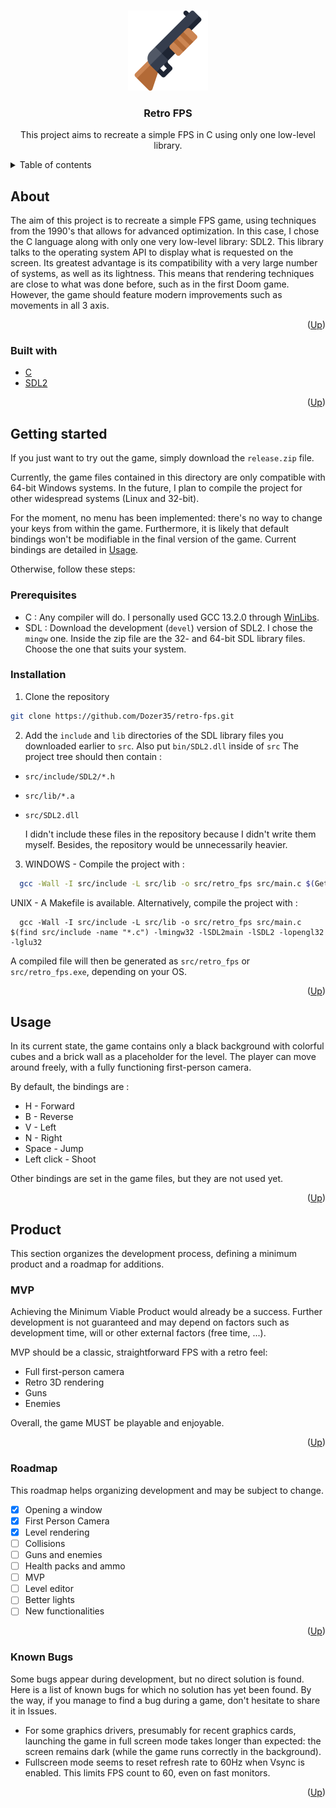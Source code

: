 <a name="readme-top"></a>

<br />
<div align="center">
    <img src="src/assets/images/icon.webp" alt="Logo" width="128" height="128">

  <h3 align="center">Retro FPS</h3>

  <p align="center">
    This project aims to recreate a simple FPS in C using only one low-level library.
  </p>
</div>

<details>
  <summary>Table of contents</summary>
  <ol>
    <li>
      <a href="#about">About</a>
      <ul>
        <li><a href="#built-with">Built with</a></li>
      </ul>
    </li>
    <li>
      <a href="#getting-started">Getting started</a>
      <ul>
        <li><a href="#prerequisites">Prerequisites</a></li>
        <li><a href="#installation">Installing</a></li>
      </ul>
    </li>
    <li><a href="#usage">Usage</a></li>
    <li>
      <a href="#product">Product</a>
      <ul>
        <li><a href="#mvp">MVP</a></li>
        <li><a href="#roadmap">Roadmap</a></li>
        <li><a href="#known-bugs">Known bugs</a></li>
      </ul>
    </li>
  </ol>
</details>


## About
<a name="about"></a>

The aim of this project is to recreate a simple FPS game, using techniques from the 1990's that allows for advanced optimization. In this case, I chose the C language along with only one very low-level library: SDL2. This library talks to the operating system API to display what is requested on the screen. Its greatest advantage is its compatibility with a very large number of systems, as well as its lightness.
This means that rendering techniques are close to what was done before, such as in the first Doom game. However, the game should feature modern improvements such as movements in all 3 axis.

<p align="right">(<a href="#readme-top">Up</a>)</p>


### Built with
<a name="built-with"></a>

* [C][c-url]
* [SDL2][sdl-url]

<p align="right">(<a href="#readme-top">Up</a>)</p>


## Getting started
<a name="getting-started"></a>

If you just want to try out the game, simply download the `release.zip` file.

Currently, the game files contained in this directory are only compatible with 64-bit Windows systems. In the future, I plan to compile the project for other widespread systems (Linux and 32-bit).

For the moment, no menu has been implemented: there's no way to change your keys from within the game.
Furthermore, it is likely that default bindings won't be modifiable in the final version of the game.
Current bindings are detailed in <a href="#usage">Usage</a>.

Otherwise, follow these steps:

### Prerequisites
<a name="prerequisites"></a>

* C : Any compiler will do. I personally used GCC 13.2.0 through [WinLibs][winlibs-url].
* SDL : Download the development (`devel`) version of SDL2. I chose the `mingw` one.
Inside the zip file are the 32- and 64-bit SDL library files. Choose the one that suits your system.

### Installation
<a name="installation"></a>

1. Clone the repository
  ```sh
  git clone https://github.com/Dozer35/retro-fps.git
  ```
2. Add the `include` and `lib` directories of the SDL library files you downloaded earlier to `src`. Also put `bin/SDL2.dll` inside of `src`
  The project tree should then contain :
  - `src/include/SDL2/*.h`
  - `src/lib/*.a`
  - `src/SDL2.dll`

    I didn't include these files in the repository because I didn't write them myself. Besides, the repository would be unnecessarily heavier.
3. WINDOWS - Compile the project with :
  ```sh
    gcc -Wall -I src/include -L src/lib -o src/retro_fps src/main.c $(Get-ChildItem -Recurse -Path src/include -Filter \"*.c\").FullName -lmingw32 -lSDL2main -lSDL2 -lopengl32 -lglu32
  ```

  UNIX - A Makefile is available. Alternatively, compile the project with :

  ```
    gcc -Wall -I src/include -L src/lib -o src/retro_fps src/main.c $(find src/include -name "*.c") -lmingw32 -lSDL2main -lSDL2 -lopengl32 -lglu32
  ```
  A compiled file will then be generated as `src/retro_fps` or `src/retro_fps.exe`, depending on your OS.


<p align="right">(<a href="#readme-top">Up</a>)</p>

## Usage
<a name="usage"></a>

In its current state, the game contains only a black background with colorful cubes and a brick wall as a placeholder for the level. The player can move around freely, with a fully functioning first-person camera.

By default, the bindings are :
- H - Forward
- B - Reverse
- V - Left
- N - Right
- Space - Jump
- Left click - Shoot

Other bindings are set in the game files, but they are not used yet.

<p align="right">(<a href="#readme-top">Up</a>)</p>

## Product
<a name="product"></a>

This section organizes the development process, defining a minimum product and a roadmap for additions.

### MVP
<a name="mvp"></a>

Achieving the Minimum Viable Product would already be a success. Further development is not guaranteed and may depend on factors such as development time, will or other external factors (free time, ...).

MVP should be a classic, straightforward FPS with a retro feel:
- Full first-person camera
- Retro 3D rendering
- Guns
- Enemies

Overall, the game MUST be playable and enjoyable.

<p align="right">(<a href="#readme-top">Up</a>)</p>

### Roadmap
<a name="roadmap"></a>

This roadmap helps organizing development and may be subject to change.

- [X] Opening a window
- [X] First Person Camera
- [X] Level rendering
- [ ] Collisions
- [ ] Guns and enemies
- [ ] Health packs and ammo
- [ ] MVP
- [ ] Level editor
- [ ] Better lights
- [ ] New functionalities

<p align="right">(<a href="#readme-top">Up</a>)</p>

### Known Bugs
<a name="known-bugs"></a>

Some bugs appear during development, but no direct solution is found. Here is a list of known bugs for which no solution has yet been found. By the way, if you manage to find a bug during a game, don't hesitate to share it in Issues.
- For some graphics drivers, presumably for recent graphics cards, launching the game in full screen mode takes longer than expected: the screen remains dark (while the game runs correctly in the background).
- Fullscreen mode seems to reset refresh rate to 60Hz when Vsync is enabled. This limits FPS count to 60, even on fast monitors.

<p align="right">(<a href="#readme-top">Up</a>)</p>


[c-url]: https://fr.wikipedia.org/wiki/C_(langage)
[sdl-url]: https://www.libsdl.org/
[winlibs-url]: https://winlibs.com/#download-release